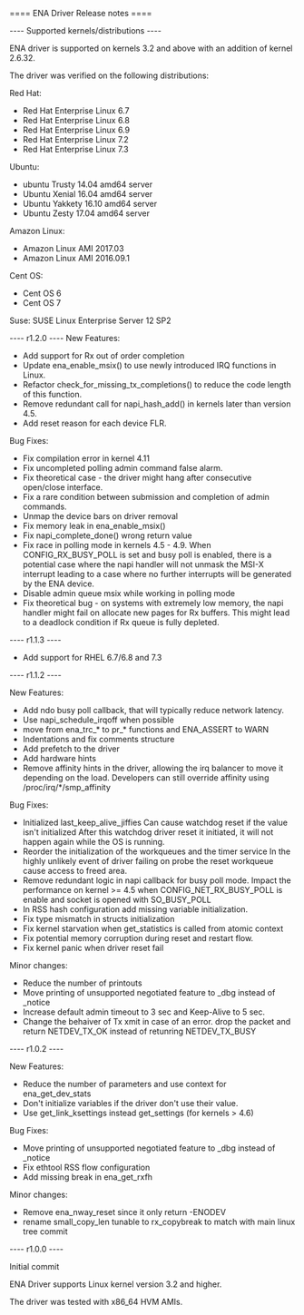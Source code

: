 ==== ENA Driver Release notes ====


---- Supported kernels/distributions ----

ENA driver is supported on kernels 3.2 and above
with an addition of kernel 2.6.32.

The driver was verified on the following distributions:

Red Hat:
* Red Hat Enterprise Linux 6.7
* Red Hat Enterprise Linux 6.8
* Red Hat Enterprise Linux 6.9
* Red Hat Enterprise Linux 7.2
* Red Hat Enterprise Linux 7.3

Ubuntu:
* ubuntu Trusty 14.04 amd64 server
* Ubuntu Xenial 16.04 amd64 server
* Ubuntu Yakkety 16.10 amd64 server
* Ubuntu Zesty 17.04 amd64 server

Amazon Linux:
* Amazon Linux AMI 2017.03
* Amazon Linux AMI 2016.09.1

Cent OS:
* Cent OS 6
* Cent OS 7

Suse:
SUSE Linux Enterprise Server 12 SP2

---- r1.2.0 ----
New Features:
* Add support for Rx out of order completion
* Update ena_enable_msix() to use newly introduced IRQ functions in Linux.
* Refactor check_for_missing_tx_completions() to reduce the code length of this
	function.
* Remove redundant call for napi_hash_add() in kernels later than version 4.5.
* Add reset reason for each device FLR.

Bug Fixes:
* Fix compilation error in kernel 4.11
* Fix uncompleted polling admin command false alarm.
* Fix theoretical case - the driver might hang after consecutive open/close
	interface.
* Fix a rare condition between submission and completion of admin commands.
* Unmap the device bars on driver removal
* Fix memory leak in ena_enable_msix()
* Fix napi_complete_done() wrong return value
* Fix race in  polling mode in kernels 4.5 - 4.9.
	When CONFIG_RX_BUSY_POLL is set and busy poll is enabled,
	there is a potential case where the napi handler will not unmask the
	MSI-X interrupt leading to a case where no further interrupts will
	be generated by the ENA device.
* Disable admin queue msix while working in polling mode
* Fix theoretical bug - on systems with extremely low memory, the napi handler
	might fail on allocate new pages for Rx buffers.
	This might lead to a deadlock condition if Rx queue is fully depleted.

---- r1.1.3 ----
* Add support for RHEL 6.7/6.8 and 7.3

---- r1.1.2 ----

New Features:
* Add ndo busy poll callback, that will typically reduce network latency.
* Use napi_schedule_irqoff when possible
* move from ena_trc_* to pr_* functions and ENA_ASSERT to WARN
* Indentations and fix comments structure
* Add prefetch to the driver
* Add hardware hints
* Remove affinity hints in the driver, allowing the irq balancer to move
	it depending on the load.
	Developers can still override affinity using /proc/irq/*/smp_affinity

Bug Fixes:
* Initialized last_keep_alive_jiffies
	Can cause watchdog reset if the value isn't initialized
	After this watchdog driver reset it initiated, it will not happen again
	while the OS is running.
* Reorder the initialization of the workqueues and the timer service
	In the highly unlikely event of driver failing on probe the reset workqueue
	cause access to freed area.
* Remove redundant logic in napi callback for busy poll mode.
	Impact the performance on kernel >= 4.5 when CONFIG_NET_RX_BUSY_POLL is enable
		and socket is opened with SO_BUSY_POLL
* In RSS hash configuration add missing variable initialization.
* Fix type mismatch in structs initialization
* Fix kernel starvation when get_statistics is called from atomic context
* Fix potential memory corruption during reset and restart flow.
* Fix kernel panic when driver reset fail

Minor changes:
* Reduce the number of printouts
* Move printing of unsupported negotiated feature to _dbg instead of _notice
* Increase default admin timeout to 3 sec and Keep-Alive to 5 sec.
* Change the behaiver of Tx xmit in case of an error.
        drop the packet and return NETDEV_TX_OK instead of retunring NETDEV_TX_BUSY

---- r1.0.2 ----

New Features:
* Reduce the number of parameters and use context for ena_get_dev_stats
* Don't initialize variables if the driver don't use their value.
* Use get_link_ksettings instead get_settings (for kernels > 4.6)

Bug Fixes:
* Move printing of unsupported negotiated feature to _dbg instead of _notice
* Fix ethtool RSS flow configuration
* Add missing break in ena_get_rxfh

Minor changes:
* Remove ena_nway_reset since it only return -ENODEV
* rename small_copy_len tunable to rx_copybreak to match with main linux tree commit

---- r1.0.0 ----

Initial commit

ENA Driver supports Linux kernel version 3.2 and higher.

The driver was tested with x86_64 HVM AMIs.
